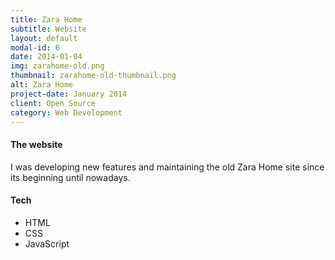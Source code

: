 ```yaml
---
title: Zara Home
subtitle: Website
layout: default
modal-id: 6
date: 2014-01-04
img: zarahome-old.png
thumbnail: zarahome-old-thumbnail.png
alt: Zara Home
project-date: January 2014
client: Open Source
category: Web Development
---
```


#### The website
I was developing new features and maintaining the old Zara Home site since its beginning until nowadays.

#### Tech
- HTML
- CSS
- JavaScript